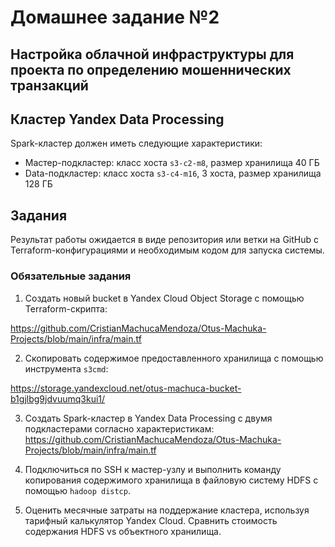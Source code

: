 # Домашнее задание №2  
## Настройка облачной инфраструктуры для проекта по определению мошеннических транзакций
## Кластер Yandex Data Processing

Spark-кластер должен иметь следующие характеристики:

- Мастер-подкластер: класс хоста `s3-c2-m8`, размер хранилища 40 ГБ  
- Data-подкластер: класс хоста `s3-c4-m16`, 3 хоста, размер хранилища 128 ГБ

## Задания

Результат работы ожидается в виде репозитория или ветки на GitHub с Terraform-конфигурациями и необходимым кодом для запуска системы.

### Обязательные задания

1. Создать новый bucket в Yandex Cloud Object Storage с помощью Terraform-скрипта:

https://github.com/CristianMachucaMendoza/Otus-Machuka-Projects/blob/main/infra/main.tf

2. Скопировать содержимое предоставленного хранилища с помощью инструмента `s3cmd`:

https://storage.yandexcloud.net/otus-machuca-bucket-b1gjlbg9jdvuumq3kui1/

3. Создать Spark-кластер в Yandex Data Processing с двумя подкластерами согласно характеристикам:
https://github.com/CristianMachucaMendoza/Otus-Machuka-Projects/blob/main/infra/main.tf

4. Подключиться по SSH к мастер-узлу и выполнить команду копирования содержимого хранилища в файловую систему HDFS с помощью `hadoop distcp`. 


5. Оценить месячные затраты на поддержание кластера, используя тарифный калькулятор Yandex Cloud. Сравнить стоимость содержания HDFS vs объектного хранилища.